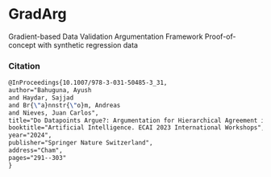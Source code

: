 # GradArg
Gradient-based Data Validation Argumentation Framework
Proof-of-concept with synthetic regression data

### Citation

```latex
@InProceedings{10.1007/978-3-031-50485-3_31,
author="Bahuguna, Ayush
and Haydar, Sajjad
and Br{\"a}nnstr{\"o}m, Andreas
and Nieves, Juan Carlos",
title="Do Datapoints Argue?: Argumentation for Hierarchical Agreement in Datasets",
booktitle="Artificial Intelligence. ECAI 2023 International Workshops",
year="2024",
publisher="Springer Nature Switzerland",
address="Cham",
pages="291--303"
}
```

